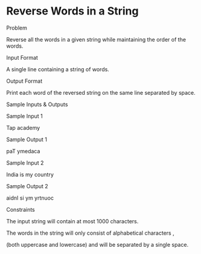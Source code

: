# Reverse Words in a String

Problem





Reverse all the words in a given string while maintaining the order of the words.





Input Format



A single line containing a string of words.





Output Format



Print each word of the reversed string on the same line separated by space.





Sample Inputs & Outputs



Sample Input 1

Tap academy



Sample Output 1

paT ymedaca







Sample Input 2

India is my country



Sample Output 2

aidnI si ym yrtnuoc







Constraints



The input string will contain at most 1000 characters.



The words in the string will only consist of alphabetical characters ,



(both uppercase and lowercase) and will be separated by a single space.





